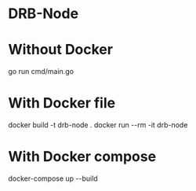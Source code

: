 # DRB-Node

# Without Docker
go run cmd/main.go

# With Docker file
docker build -t drb-node . 
docker run --rm -it drb-node

# With Docker compose
docker-compose up --build
